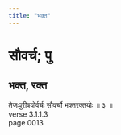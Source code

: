 ```yaml
---
title: "भक्त"
---
```


# सौवर्च; पु
## भक्त, रक्त
तेजःपुरीषयोर्वर्चः सौवर्चो भक्तरक्तयोः ॥ ३ ॥<br />verse 3.1.1.3<br />page 0013

